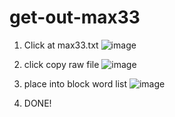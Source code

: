 # get-out-max33

1. Click at max33.txt
![image](https://github.com/user-attachments/assets/86988c5a-491a-4fd7-bbc3-e45672199fc2)

2. click copy raw file
![image](https://github.com/user-attachments/assets/bb13288a-af9f-4b7d-a65c-293b58c4381f)

3. place into block word list
![image](https://github.com/user-attachments/assets/58167dd4-3270-4bb3-9a74-822f7400fcc5)

4. DONE!
